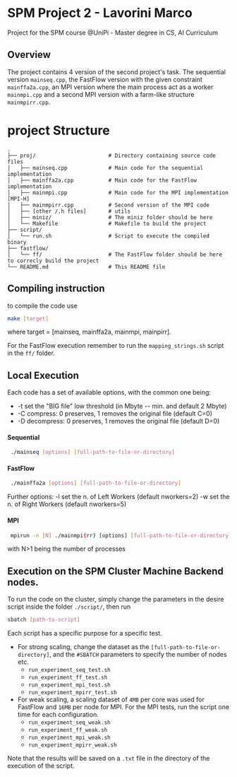 # SPM Project 2 - Lavorini Marco

Project for the SPM course @UniPi - Master degree in CS, AI Curriculum

## Overview

The project contains 4 version of the second project's task. The sequential version `mainseq.cpp`, the FastFlow version with the given constraint `mainffa2a.cpp`, an MPI version where the main process act as a worker `mainmpi.cpp` and a second MPI version with a farm-like structure `mainmpirr.cpp`.


# project Structure

```plaintext
.
├── proj/                       # Directory containing source code files
│   ├── mainseq.cpp             # Main code for the sequential implementation
│   ├── mainffa2a.cpp           # Main code for the FastFlow implementation
│   ├── mainmpi.cpp             # Main code for the MPI implementation [MPI-H]
│   ├── mainmpirr.cpp           # Second version of the MPI code
│   ├── [other /.h files]       # utils
│   ├── miniz/                  # The miniz folder should be here 
│   └── Makefile                # Makefile to build the project
├── script/
│   └── run.sh                  # Script to execute the compiled binary
├── fastflow/
│   └── ff/                     # The FastFlow folder should be here to correcly build the project
└── README.md                   # This README file
```

## Compiling instruction
to compile the code use

```bash
make [target]
```
where target = [mainseq, mainffa2a, mainmpi, mainpirr].

For the FastFlow execution remember to run the `mapping_strings.sh` script in the `ff/` folder.

## Local Execution 

Each code has a set of available options, with the common one being:
 - -t set the "BIG file" low threshold (in Mbyte -- min. and default 2 Mbyte)
 - -C compress: 0 preserves, 1 removes the original file (default C=0)
 - -D decompress: 0 preserves, 1 removes the original file (default D=0)

#### Sequential

```bash
 ./mainseq [options] [full-path-to-file-or-directory]
```

#### FastFlow

```bash
 ./mainffa2a [options] [full-path-to-file-or-directory]
```
Further options:
 -l set the n. of Left Workers (default nworkers=2)
 -w set the n. of Right Workers (default nworkers=5)

#### MPI

```bash
 mpirun -n [N] ./mainmpi(rr) [options] [full-path-to-file-or-directory]
```

with N>1 being the number of processes




## Execution on the SPM Cluster Machine Backend nodes.

To run the code on the cluster, simply change the parameters in the desire script inside the folder `./script/`, then run

```bash
sbatch [path-to-script]
```

Each script has a specific purpose for a specific test. 
- For strong scaling, change the dataset as the `[full-path-to-file-or-directory]`, and the `#SBATCH` parameters to specify the number of nodes etc.
    - `run_experiment_seq_test.sh`
    - `run_experiment_ff_test.sh`
    - `run_experiment_mpi_test.sh`
    - `run_experiment_mpirr_test.sh`
- For weak scaling, a scaling dataset of `4MB` per core was used for FastFlow and `16MB` per node for MPI. For the MPI tests, run the script one time for each configuration.
    - `run_experiment_seq_weak.sh`
    - `run_experiment_ff_weak.sh`
    - `run_experiment_mpi_weak.sh`
    - `run_experiment_mpirr_weak.sh`

Note that the results will be saved on a `.txt` file in the directory of the execution of the script.


